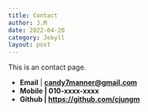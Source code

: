 ```yaml
---
title: Contact
author: J.M
date: 2022-04-20
category: Jekyll
layout: post
---
```


This is an contact page.

- **Email** | **[candy7manner@gmail.com](mailto:candy7manner@gmail.com)**
- **Mobile | 010-xxxx-xxxx**
- **Github | https://github.com/cjungm**

